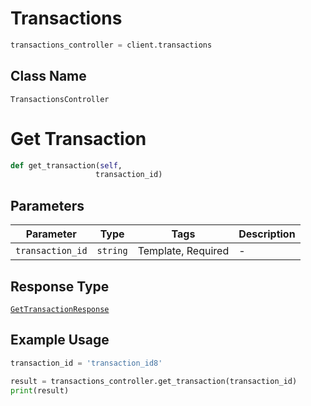 # Transactions

```python
transactions_controller = client.transactions
```

## Class Name

`TransactionsController`


# Get Transaction

```python
def get_transaction(self,
                   transaction_id)
```

## Parameters

| Parameter | Type | Tags | Description |
|  --- | --- | --- | --- |
| `transaction_id` | `string` | Template, Required | - |

## Response Type

[`GetTransactionResponse`](../../doc/models/get-transaction-response.md)

## Example Usage

```python
transaction_id = 'transaction_id8'

result = transactions_controller.get_transaction(transaction_id)
print(result)
```


